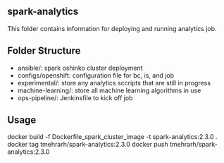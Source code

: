 ## spark-analytics

This folder contains information for deploying and running analytics job.

## Folder Structure

- ansible/: spark oshinko cluster deployment
- configs/openshift: configuration file for bc, is, and job
- experimental/: store any analytics sccripts that are still in progress
- machine-learning/: store all machine learning algorithms in use
- ops-pipeline/: Jenkinsfile to kick off job

## Usage

docker build -f Dockerfile_spark_cluster_image -t spark-analytics:2.3.0 .
docker tag <imageid> tmehrarh/spark-analytics:2.3.0
docker push tmehrarh/spark-analytics:2.3.0

